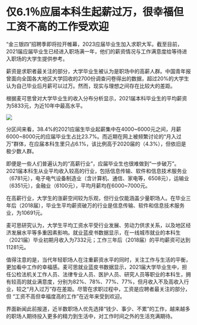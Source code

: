 # 仅6.1％应届本科生起薪过万，很幸福但工资不高的工作受欢迎

“金三银四”招聘季即将拉开帷幕，2023应届毕业生加入求职大军。截至目前，2021届应届毕业生已经进入职场满一年，他们的薪资情况与工作满意度给等待进入职场的大学生提供参考。

薪资是求职者最关注的部分，大学毕业生被认为是职场中的高薪人群。中国青年报曾面向全国各大地区大学回收的2700份调查问卷得出的数据，超过20%的大学生认为自己毕业后月薪可以过万。然而，现实与理想之间存在比较大的差距。

根据麦可思曾对大学毕业生的收入分布分析显示，2021届本科毕业生的平均薪资为5833元，为近10年中最高水平。

![](https://inews.gtimg.com/om_bt/ORiyDI2gHa9oASgaTOD7PSG0yceJBh5saWURv9iv7G5OQAA/1000)

分区间来看，38.4%的2021应届生毕业起薪集中在4000~6000元之间，月薪6000~8000元的应届毕业生占比23.7%。而近期在网上被频繁讨论的“月入过万”群体，在应届本科生里只占6.1%，该比例高于2020届的（4.3%），但依旧是极少数人群。

即便是一些人们普遍认为的“高薪行业”，应届毕业生也很难做到“一步破万”。2021届本科生从业平均收入较高的行业，包括信息传输、软件和信息技术服务业（6781元），电子电气设备制造业（含计算机、通信、家电等，6508元），运输业（6351元），金融业（6100元），平均月薪均在6000~7000元。

在高薪行业，大学生的涨薪空间较为乐观，但行业仅能涵盖少量职场人。在毕业三年后（2018届），毕业生平均薪资破万的行业是信息传输、软件和信息技术服务业，为10691元。

麦可思研究认为，大学生平均工资水平受行业发展、劳动力供求关系，以及地区经济发展水平等多重因素影响。就业蓝皮书数据显示，在一线城市就业的本科生（2021届）毕业初期月收入为7332元；工作三年后（2018届）的平均薪资可达到11281元。

值得注意的是，当代年轻职场人在注重薪资水平的同时，关注工作与生活的平衡，更加看中工作的幸福感。麦可思就业蓝皮书数据显示，2021届大学毕业生中，担任公检法机关工作人员、法律专业人员、医护人员、研究人员等职业的本科生，拥有较高的就业满意度，分别为82%、78%、77%、77%，但月收入不及高收入行业，较之“月入过万”存在差距。尽管在求职过程中，工资是应聘者最关注的部分，但
“工资不高但幸福度高的工作”在近年来受到欢迎。

界面新闻此前报道，近半数职场人优先选择“钱少、事少、不累”的工作，越来越多的职场人期待投入更多的精力到生活中，对工作时间之外的生活充满期待。

